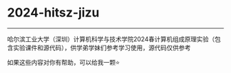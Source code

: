 # 2024-hitsz-jizu

---

哈尔滨工业大学（深圳）计算机科学与技术学院2024春计算机组成原理实验（包含实验课件和源代码），供学弟学妹们参考学习使用，源代码仅供参考

如果这些内容对你有帮助，可以给我一颗⭐
